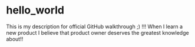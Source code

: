 hello_world
===========

This is my description for official GitHub walkthrough ;) !!! 
When I learn a new product I believe that product owner deserves the greatest knowledge about!!  
